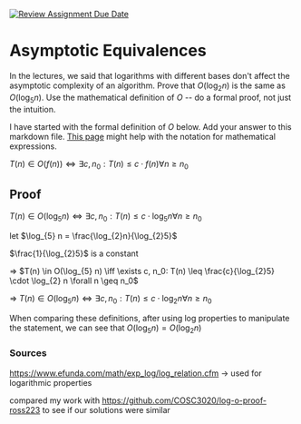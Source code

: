 [![Review Assignment Due Date](https://classroom.github.com/assets/deadline-readme-button-24ddc0f5d75046c5622901739e7c5dd533143b0c8e959d652212380cedb1ea36.svg)](https://classroom.github.com/a/fbkbKZ5N)
# Asymptotic Equivalences

In the lectures, we said that logarithms with different bases don't affect the
asymptotic complexity of an algorithm. Prove that $O(\log_{2} n)$ is the same as
$O(\log_{5} n)$. Use the mathematical definition of $O$ -- do a formal proof,
not just the intuition.

I have started with the formal definition of $O$ below. Add your answer to this
markdown file. [This
page](https://docs.github.com/en/get-started/writing-on-github/working-with-advanced-formatting/writing-mathematical-expressions)
might help with the notation for mathematical expressions.

$T(n) \in O(f(n)) \iff \exists c, n_0: T(n) \leq c \cdot f(n) \forall n \geq n_0$



## Proof

$T(n) \in O(\log_{5} n) \iff \exists c, n_0: T(n) \leq c \cdot \log_{5} n \forall n \geq n_0$

let $\log_{5} n = \frac{\log_{2}n}{\log_{2}5}$

$\frac{1}{\log_{2}5}$ is a constant

=> $T(n) \in O(\log_{5} n) \iff \exists c, n_0: T(n) \leq \frac{c}{\log_{2}5} \cdot \log_{2} n \forall n \geq n_0$

=> $T(n) \in O(\log_{5} n) \iff \exists c, n_0: T(n) \leq c \cdot \log_{2} n \forall n \geq n_0$

When comparing these definitions, after using log properties to manipulate the statement, we can see that $O(\log_{5} n) = O(\log_{2} n)$








### Sources

https://www.efunda.com/math/exp_log/log_relation.cfm -> used for logarithmic properties

compared my work with https://github.com/COSC3020/log-o-proof-ross223 to see if our solutions were similar






